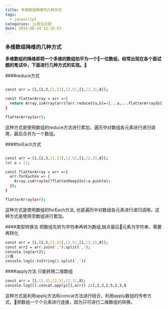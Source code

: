 ```yaml
---
title: 多维数组降维的几种方式
tags:
  - javascript
categories: js常见问题
date: 2018-08-24 12:16:53
---
```



### 多维数组降维的几种方式

**多维数组的降维即将一个多维的数组拍平为一个一位数组，经常出现在各个面试题的笔试中，下面进行几种方式的实现。**

####reduce方式
```bash

const arr = [1,[2,3,[1,2]],[2,5],[1,[2,3],8]];

const flatterArray = arr =>{
  return Array.isArray(arr)?arr.reduce((a,b)=>[...a,...flatterArray(b)],[]):[arr];
}

flatterArray(arr);
```
这种方式是使用数组的reduce方法进行累加，遍历中对数组各元素进行递归调用，最后合并为一个数组。

####forEach方式
```bash

const arr = [1,[2,3,[1,2]],[2,5],[1,[2,3],8]];
let a = [];

const flatterArray = arr =>{
  arr.forEach(e => {
    Array.isArray(e)?flattenDeep2(e):a.push(e);
  });
}

flatterArray(arr);
```
这种方式是使用数组的forEach方法, 也是遍历中对数组各元素进行递归调用，这种方式是使用空数组进行累加。

####类型转换法
把数组先转为字符串再转为数组,缺点最后元素为字符串，需要再转化

```bash
const arr = [1,[2,3,[1,2]],[2,5],[1,[2,3],8]];
const arr2 = arr.join(',').split(',');
console.log(arr2); 
//或
console.log(c.toString().split(','))
```
####apply方法
只能转换二维数组

```bash
const arr = [1,[2,3],[2,5],[2,3],8];
console.log([].concat.apply([],arr)) //1,2,3,2,5,2,3,8
```
这种方式是利用apply方法和concat方法进行结合，利用apply数组的传参方式，把数组一个个元素进行连接，因为只可进行二维数组的转换。
